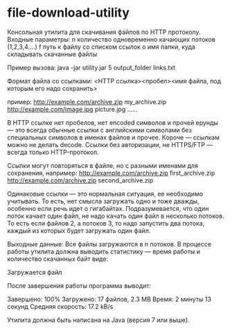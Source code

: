 # file-download-utility

Консольная утилита для скачивания файлов по HTTP протоколу.
Входные параметры:
n количество одновременно качающих потоков (1,2,3,4....)
f путь к файлу со списком ссылок
o имя папки, куда складывать скачанные файлы


Пример вызова:
java -jar utility.jar 5 output_folder links.txt

Формат файла со ссылками:
<HTTP ссылка><пробел><имя файла, под которым его надо сохранить>


пример:
http://example.com/archive.zip my_archive.zip
http://example.com/image.jpg picture.jpg
......


В HTTP ссылке нет пробелов, нет encoded символов и прочей ерунды — это всегда обычные ссылки с английскими символами без специальных символов в именах файлов и прочее. Короче — ссылкам можно не делать decode. Ссылки без авторизации, не HTTPS/FTP — всегда только HTTP-протокол.


Ссылки могут повторяться в файле, но с разными именами для сохранения, например:
http://example.com/archive.zip first_archive.zip
http://example.com/archive.zip second_archive.zip


Одинаковые ссылки — это нормальная ситуация, ее необходимо учитывать. То есть, нет смысла загружать одно и тоже дважды, особенно если речь идет о гигабайтах.
Подразумевается, что один поток качает один файл, не надо качать один файл в несколько потоков. То есть если файлов 2, а потоков 3, то надо запустить два потока, каждый из которых будет загружать один файл.

Выходные данные:
Все файлы загружаются в n потоков.
В процессе работы утилита должна выводить статистику — время работы и количество скачанных байт виде:


Загружается файл

После завершения работы программа выводит:


Завершено: 100%
Загружено: 17 файлов, 2.3 MB
Время: 2 минуты 13 секунд
Средняя скорость: 17.2 kB/s

Утилита должна быть написана на Java (версия 7 или выше). 

